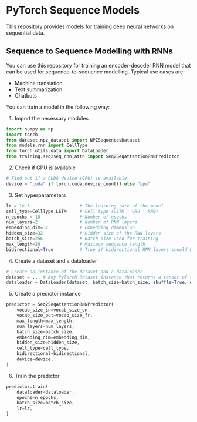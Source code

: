 # PyTorch Sequence Models

This repository provides models for training deep neural networks on sequential data.

## Sequence to Sequence Modelling with RNNs

You can use this repository for training an encoder-decoder RNN model that can be used for sequence-to-sequence modelling. Typical use cases are:

- Machine translation
- Text summarization
- Chatbots

You can train a model in the following way:

1. Import the necessary modules

```python
import numpy as np
import torch
from dataset.npz_dataset import NPZSequencesDataset
from models.rnn import CellType
from torch.utils.data import DataLoader
from training.seq2seq_rnn_attn import Seq2SeqAttentionRNNPredictor
```

2. Check if GPU is available

```python
# Find out if a CUDA device (GPU) is available
device = "cuda" if torch.cuda.device_count() else "cpu"
```

3. Set hyperparameters

```python
lr = 1e-3                   # The learning rate of the model
cell_type=CellType.LSTM     # Cell type (LSTM | GRU | RNN)
n_epochs = 10               # Number of epochs
num_layers=2                # Number of RNN layers
embedding_dim=32            # Embedding dimension
hidden_size=32              # Hidden size of the RNN layers
batch_size=256              # Batch size used for training
max_length=20               # Maximum sequence length
bidirectional=True          # True if bidirectional RNN layers should be used, False otherwise
```

4. Create a dataset and a dataloader

```python
# Create an instance of the dataset and a dataloader
dataset = ... # Any PyTorch Dataset instance that returns a tensor of shape (batch_size, sequence_length)
dataloader = DataLoader(dataset, batch_size=batch_size, shuffle=True, drop_last=True)
```

5. Create a predictor instance

```python
predictor = Seq2SeqAttentionRNNPredictor(
    vocab_size_in=vocab_size_en,
    vocab_size_out=vocab_size_fr,
    max_length=max_length,
    num_layers=num_layers,
    batch_size=batch_size,
    embedding_dim=embedding_dim,
    hidden_size=hidden_size,
    cell_type=cell_type,
    bidirectional=bidirectional,
    device=device,
)
```

6. Train the predictor

```python
predictor.train(
    dataloader=dataloader,
    epochs=n_epochs,
    batch_size=batch_size,
    lr=lr,
)
```
